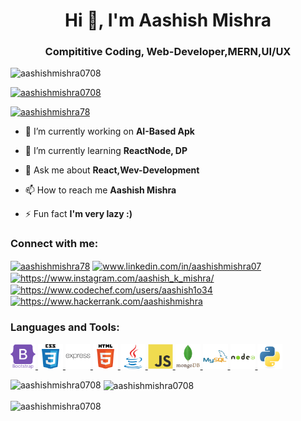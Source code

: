 <h1 align="center">Hi 👋, I'm Aashish Mishra</h1>
<h3 align="center">Compititive Coding, Web-Developer,MERN,UI/UX</h3>

<p align="left"> <img src="https://komarev.com/ghpvc/?username=aashishmishra0708&label=Profile%20views&color=0e75b6&style=flat" alt="aashishmishra0708" /> </p>

<p align="left"> <a href="https://github.com/ryo-ma/github-profile-trophy"><img src="https://github-profile-trophy.vercel.app/?username=aashishmishra0708" alt="aashishmishra0708" /></a> </p>

<p align="left"> <a href="https://twitter.com/aashishmishra78" target="blank"><img src="https://img.shields.io/twitter/follow/aashishmishra78?logo=twitter&style=for-the-badge" alt="aashishmishra78" /></a> </p>

- 🔭 I’m currently working on **AI-Based Apk**

- 🌱 I’m currently learning **ReactNode, DP**

- 💬 Ask me about **React,Wev-Development**

- 📫 How to reach me **Aashish Mishra**

- ⚡ Fun fact **I'm very lazy :)**

<h3 align="left">Connect with me:</h3>
<p align="left">
<a href="https://twitter.com/aashishmishra78" target="blank"><img align="center" src="https://raw.githubusercontent.com/rahuldkjain/github-profile-readme-generator/master/src/images/icons/Social/twitter.svg" alt="aashishmishra78" height="30" width="40" /></a>
<a href="https://linkedin.com/in/www.linkedin.com/in/aashishmishra07" target="blank"><img align="center" src="https://raw.githubusercontent.com/rahuldkjain/github-profile-readme-generator/master/src/images/icons/Social/linked-in-alt.svg" alt="www.linkedin.com/in/aashishmishra07" height="30" width="40" /></a>
<a href="https://instagram.com/https://www.instagram.com/aashish_k_mishra/" target="blank"><img align="center" src="https://raw.githubusercontent.com/rahuldkjain/github-profile-readme-generator/master/src/images/icons/Social/instagram.svg" alt="https://www.instagram.com/aashish_k_mishra/" height="30" width="40" /></a>
<a href="https://www.codechef.com/users/https://www.codechef.com/users/aashish1o34" target="blank"><img align="center" src="https://cdn.jsdelivr.net/npm/simple-icons@3.1.0/icons/codechef.svg" alt="https://www.codechef.com/users/aashish1o34" height="30" width="40" /></a>
<a href="https://www.hackerrank.com/https://www.hackerrank.com/aashishmishra" target="blank"><img align="center" src="https://raw.githubusercontent.com/rahuldkjain/github-profile-readme-generator/master/src/images/icons/Social/hackerrank.svg" alt="https://www.hackerrank.com/aashishmishra" height="30" width="40" /></a>
</p>

<h3 align="left">Languages and Tools:</h3>
<p align="left"> <a href="https://getbootstrap.com" target="_blank" rel="noreferrer"> <img src="https://raw.githubusercontent.com/devicons/devicon/master/icons/bootstrap/bootstrap-plain-wordmark.svg" alt="bootstrap" width="40" height="40"/> </a> <a href="https://www.w3schools.com/css/" target="_blank" rel="noreferrer"> <img src="https://raw.githubusercontent.com/devicons/devicon/master/icons/css3/css3-original-wordmark.svg" alt="css3" width="40" height="40"/> </a> <a href="https://expressjs.com" target="_blank" rel="noreferrer"> <img src="https://raw.githubusercontent.com/devicons/devicon/master/icons/express/express-original-wordmark.svg" alt="express" width="40" height="40"/> </a> <a href="https://www.w3.org/html/" target="_blank" rel="noreferrer"> <img src="https://raw.githubusercontent.com/devicons/devicon/master/icons/html5/html5-original-wordmark.svg" alt="html5" width="40" height="40"/> </a> <a href="https://www.java.com" target="_blank" rel="noreferrer"> <img src="https://raw.githubusercontent.com/devicons/devicon/master/icons/java/java-original.svg" alt="java" width="40" height="40"/> </a> <a href="https://developer.mozilla.org/en-US/docs/Web/JavaScript" target="_blank" rel="noreferrer"> <img src="https://raw.githubusercontent.com/devicons/devicon/master/icons/javascript/javascript-original.svg" alt="javascript" width="40" height="40"/> </a> <a href="https://www.mongodb.com/" target="_blank" rel="noreferrer"> <img src="https://raw.githubusercontent.com/devicons/devicon/master/icons/mongodb/mongodb-original-wordmark.svg" alt="mongodb" width="40" height="40"/> </a> <a href="https://www.mysql.com/" target="_blank" rel="noreferrer"> <img src="https://raw.githubusercontent.com/devicons/devicon/master/icons/mysql/mysql-original-wordmark.svg" alt="mysql" width="40" height="40"/> </a> <a href="https://nodejs.org" target="_blank" rel="noreferrer"> <img src="https://raw.githubusercontent.com/devicons/devicon/master/icons/nodejs/nodejs-original-wordmark.svg" alt="nodejs" width="40" height="40"/> </a> <a href="https://www.python.org" target="_blank" rel="noreferrer"> <img src="https://raw.githubusercontent.com/devicons/devicon/master/icons/python/python-original.svg" alt="python" width="40" height="40"/> </a> </p>

<p><img align="left" src="https://github-readme-stats.vercel.app/api/top-langs?username=aashishmishra0708&show_icons=true&locale=en&layout=compact" alt="aashishmishra0708" /></p>

<p>&nbsp;<img align="center" src="https://github-readme-stats.vercel.app/api?username=aashishmishra0708&show_icons=true&locale=en" alt="aashishmishra0708" /></p>

<p><img align="center" src="https://github-readme-streak-stats.herokuapp.com/?user=aashishmishra0708&" alt="aashishmishra0708" /></p>
